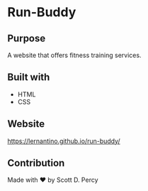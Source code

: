 # Run-Buddy

## Purpose
A website that offers fitness training services.

## Built with 
* HTML
* CSS

## Website
https://lernantino.github.io/run-buddy/

## Contribution
Made with ❤️ by Scott D. Percy
